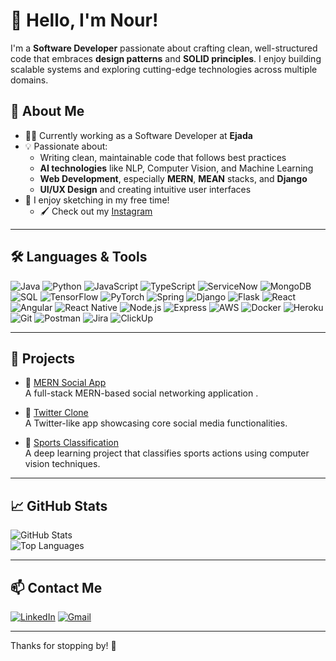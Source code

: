 # 👋 Hello, I'm Nour!

I'm a **Software Developer** passionate about crafting clean, well-structured code that embraces **design patterns** and **SOLID principles**. I enjoy building scalable systems and exploring cutting-edge technologies across multiple domains.


## 🚀 About Me

- 👨‍💻 Currently working as a Software Developer at **Ejada**
- 💡 Passionate about:
  - Writing clean, maintainable code that follows best practices
  - **AI technologies** like NLP, Computer Vision, and Machine Learning
  - **Web Development**, especially **MERN**, **MEAN** stacks, and **Django**
  - **UI/UX Design** and creating intuitive user interfaces
- 🎨 I enjoy sketching in my free time! 
  - 🖌️ Check out my [Instagram](https://www.instagram.com/n.o.u.r_mostafa)

---

## 🛠️ Languages & Tools

![Java](https://img.shields.io/badge/Java-007396?style=flat&logo=java&logoColor=white)
![Python](https://img.shields.io/badge/Python-3776AB?style=flat&logo=python&logoColor=white)
![JavaScript](https://img.shields.io/badge/JavaScript-F7DF1E?style=flat&logo=javascript&logoColor=black)
![TypeScript](https://img.shields.io/badge/TypeScript-3178C6?style=flat&logo=typescript&logoColor=white)
![ServiceNow](https://img.shields.io/badge/ServiceNow-000000?style=flat&logo=servicenow&logoColor=white)
![MongoDB](https://img.shields.io/badge/MongoDB-47A248?style=flat&logo=mongodb&logoColor=white)
![SQL](https://img.shields.io/badge/SQL-4479A1?style=flat&logo=postgresql&logoColor=white)
![TensorFlow](https://img.shields.io/badge/TensorFlow-FF6F00?style=flat&logo=tensorflow&logoColor=white)
![PyTorch](https://img.shields.io/badge/PyTorch-EE4C2C?style=flat&logo=pytorch&logoColor=white)
![Spring](https://img.shields.io/badge/Spring-6DB33F?style=flat&logo=spring&logoColor=white)
![Django](https://img.shields.io/badge/Django-092E20?style=flat&logo=django&logoColor=white)
![Flask](https://img.shields.io/badge/Flask-000000?style=flat&logo=flask&logoColor=white)
![React](https://img.shields.io/badge/React-20232A?style=flat&logo=react&logoColor=61DAFB)
![Angular](https://img.shields.io/badge/Angular-DD0031?style=flat&logo=angular&logoColor=white)
![React Native](https://img.shields.io/badge/React%20Native-20232A?style=flat&logo=react&logoColor=61DAFB)
![Node.js](https://img.shields.io/badge/Node.js-339933?style=flat&logo=node.js&logoColor=white)
![Express](https://img.shields.io/badge/Express.js-000000?style=flat&logo=express&logoColor=white)
![AWS](https://img.shields.io/badge/AWS-232F3E?style=flat&logo=amazon-aws&logoColor=white)
![Docker](https://img.shields.io/badge/Docker-2496ED?style=flat&logo=docker&logoColor=white)
![Heroku](https://img.shields.io/badge/Heroku-430098?style=flat&logo=heroku&logoColor=white)
![Git](https://img.shields.io/badge/Git-F05032?style=flat&logo=git&logoColor=white)
![Postman](https://img.shields.io/badge/Postman-FF6C37?style=flat&logo=postman&logoColor=white)
![Jira](https://img.shields.io/badge/Jira-0052CC?style=flat&logo=jira&logoColor=white)
![ClickUp](https://img.shields.io/badge/ClickUp-7B68EE?style=flat&logo=clickup&logoColor=white)

---

## 📂 Projects

- 🔗 [MERN Social App](https://github.com/n332/mern-social)  
  A full-stack MERN-based social networking application .

- 🔗 [Twitter Clone](https://github.com/Carbowix/twitter-clone)  
  A Twitter-like app showcasing core social media functionalities.

- 🔗 [Sports Classification](https://github.com/n332/SportsClassification)  
    A deep learning project that classifies sports actions using computer vision techniques.

---

## 📈 GitHub Stats

![GitHub Stats](https://github-readme-stats.vercel.app/api?username=n332&show_icons=true&theme=radical)  
![Top Languages](https://github-readme-stats.vercel.app/api/top-langs/?username=n332&layout=compact&theme=radical)

---

## 📫 Contact Me

[![LinkedIn](https://img.shields.io/badge/LinkedIn-Nour%20Mostafa-0A66C2?style=flat&logo=linkedin&logoColor=white)](https://www.linkedin.com/in/nour-mostafa-3b512620a/)
[![Gmail](https://img.shields.io/badge/nm5819984@gmail.com-D14836?style=flat&logo=gmail&logoColor=white)](mailto:nm5819984@gmail.com)

---

Thanks for stopping by! 👋

